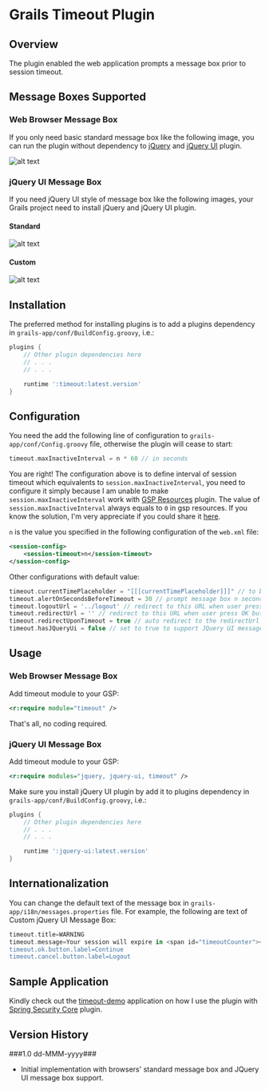 # Grails Timeout Plugin

## Overview
The plugin enabled the web application prompts a message box prior to session timeout.

## Message Boxes Supported
### Web Browser Message Box
If you only need basic standard message box like the following image, you can run the plugin without dependency to [jQuery](http://www.grails.org/plugin/jquery) and [jQuery UI](http://www.grails.org/plugin/jquery-ui) plugin.

![alt text](https://raw.github.com/limcheekin/grails-timeout/master/docs/images/standard.jpg "Web Browser Message Box")

### jQuery UI Message Box
If you need jQuery UI style of message box like the following images, your Grails project need to install jQuery and jQuery UI plugin.

#### Standard
![alt text](https://raw.github.com/limcheekin/grails-timeout/master/docs/images/jqueryUI.jpg "Standard jQuery UI Message Box")

#### Custom
![alt text](https://raw.github.com/limcheekin/grails-timeout/master/docs/images/jqueryUI-custom.jpg "Custom jQuery UI Message Box")

## Installation
The preferred method for installing plugins is to add a plugins dependency in `grails-app/conf/BuildConfig.groovy`, i.e.:
```groovy
plugins {
    // Other plugin dependencies here
    // . . .
    // . . .

	runtime ':timeout:latest.version' 
}
```

## Configuration
You need the add the following line of configuration to `grails-app/conf/Config.groovy` file, otherwise the plugin will cease to start:
```groovy
timeout.maxInactiveInterval = n * 60 // in seconds
```
You are right! The configuration above is to define interval of session timeout which equivalents to `session.maxInactiveInterval`, you need to configure it simply because I am unable to make `session.maxInactiveInterval` work with [GSP Resources](http://grails.org/plugin/gsp-resources) plugin. The value of `session.maxInactiveInterval` always equals to `0` in gsp resources. If you know the solution, I'm very appreciate if you could share it [here](https://github.com/limcheekin/grails-timeout/issues). 

`n` is the value you specified in the following configuration of the `web.xml` file:
```xml
<session-config>
	<session-timeout>n</session-timeout>
</session-config>
```

Other configurations with default value:
```groovy
timeout.currentTimePlaceholder = "[[[currentTimePlaceholder]]]" // to be replaced by local time of the browser
timeout.alertOnSecondsBeforeTimeout = 30 // prompt message box n seconds before session time out
timeout.logoutUrl = '../logout' // redirect to this URL when user press Cancel button
timeout.redirectUrl = '' // redirect to this URL when user press OK button, when it is empty redirect to current URL
timeout.redirectUponTimeout = true // auto redirect to the redirectUrl upon timeout, you should see login screen as session expired
timeout.hasJQueryUi = false // set to true to support JQuery UI message box even jquery-ui plugin is not installed
```

## Usage
### Web Browser Message Box
Add timeout module to your GSP:
```xml
<r:require module="timeout" />
```
That's all, no coding required.

### jQuery UI Message Box
Add timeout module to your GSP:
```xml
<r:require modules="jquery, jquery-ui, timeout" />
```
Make sure you install jQuery UI plugin by add it to plugins dependency in `grails-app/conf/BuildConfig.groovy`, i.e.:
```groovy
plugins {
    // Other plugin dependencies here
    // . . .
    // . . .

	runtime ':jquery-ui:latest.version' 
}
```
## Internationalization
You can change the default text of the message box in `grails-app/i18n/messages.properties` file. For example, the following are text of Custom jQuery UI Message Box:
```groovy
timeout.title=WARNING
timeout.message=Your session will expire in <span id="timeoutCounter"></span> seconds.
timeout.ok.button.label=Continue
timeout.cancel.button.label=Logout
```

## Sample Application
Kindly check out the [timeout-demo](http://github.com/limcheekin/timeout-demo) application on how I use the plugin with [Spring Security Core](http://grails.org/plugin/spring-security-core) plugin.

## Version History
###1.0 dd-MMM-yyyy###
* Initial implementation with browsers' standard message box and JQuery UI message box support.